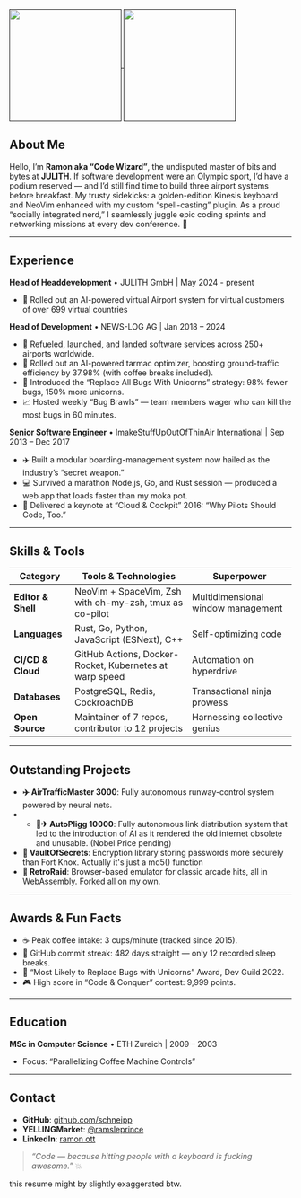 <a href="">
  <img height=200 align="center" src="https://github-readme-stats.vercel.app/api?username=schneipp" />
</a>
<a href="">
  <img height=200 align="center" src="https://github-readme-stats.vercel.app/api/top-langs?username=schneipp&layout=compact&langs_count=8&card_width=320" />
</a>

## About Me

Hello, I’m **Ramon aka “Code Wizard”**, the undisputed master of bits and bytes at **JULITH**. 
If software development were an Olympic sport, I’d have a podium reserved — and I’d still find time to build three airport systems before breakfast. My trusty sidekicks: a golden-edition Kinesis keyboard and NeoVim enhanced with my custom “spell-casting” plugin. As a proud “socially integrated nerd,” I seamlessly juggle epic coding sprints and networking missions at every dev conference. 🚀

---

## Experience

**Head of Headdevelopment** • JULITH GmbH | May 2024 - present
* 🤖 Rolled out an AI-powered virtual Airport system for virtual customers of over 699 virtual countries


**Head of Development** • NEWS-LOG AG | Jan 2018 – 2024

* 🛫 Refueled, launched, and landed software services across 250+ airports worldwide.
* 🤖 Rolled out an AI-powered tarmac optimizer, boosting ground-traffic efficiency by 37.98% (with coffee breaks included).
* 🔧 Introduced the “Replace All Bugs With Unicorns” strategy: 98% fewer bugs, 150% more unicorns.
* 📈 Hosted weekly “Bug Brawls” — team members wager who can kill the most bugs in 60 minutes.

**Senior Software Engineer** • ImakeStuffUpOutOfThinAir International | Sep 2013 – Dec 2017

* ✈️ Built a modular boarding-management system now hailed as the industry’s “secret weapon.”
* 💻 Survived a marathon Node.js, Go, and Rust session — produced a web app that loads faster than my moka pot.
* 🎤 Delivered a keynote at “Cloud & Cockpit” 2016: “Why Pilots Should Code, Too.”

---

## Skills & Tools

| Category           | Tools & Technologies                                    | Superpower                         |
| ------------------ | ------------------------------------------------------- | ---------------------------------- |
| **Editor & Shell** | NeoVim + SpaceVim, Zsh with oh-my-zsh, tmux as co-pilot | Multidimensional window management |
| **Languages**      | Rust, Go, Python, JavaScript (ESNext), C++              | Self-optimizing code               |
| **CI/CD & Cloud**  | GitHub Actions, Docker-Rocket, Kubernetes at warp speed | Automation on hyperdrive           |
| **Databases**      | PostgreSQL, Redis, CockroachDB                          | Transactional ninja prowess        |
| **Open Source**    | Maintainer of 7 repos, contributor to 12 projects       | Harnessing collective genius       |

---

## Outstanding Projects

* **✈️ AirTrafficMaster 3000**: Fully autonomous runway-control system powered by neural nets.
* * **🔐✈ AutoPligg 10000**: Fully autonomous link distribution system that led to the introduction of AI as it rendered the old internet obsolete and unusable. (Nobel Price pending)
* **🔐 VaultOfSecrets**: Encryption library storing passwords more securely than Fort Knox. Actually it's just a md5() function
* **👾 RetroRaid**: Browser-based emulator for classic arcade hits, all in WebAssembly. Forked all on my own.

---

## Awards & Fun Facts

* ☕ Peak coffee intake: 3 cups/minute (tracked since 2015).
* 📅 GitHub commit streak: 482 days straight — only 12 recorded sleep breaks.
* 🦄 “Most Likely to Replace Bugs with Unicorns” Award, Dev Guild 2022.
* 🎮 High score in “Code & Conquer” contest: 9,999 points.

---

## Education

**MSc in Computer Science** • ETH Zureich | 2009 – 2003
* Focus: “Parallelizing Coffee Machine Controls”

---

## Contact

* **GitHub**: [github.com/schneipp](https://github.com/schneipp)
* **YELLINGMarket**: [@ramsleprince](https://twitter.com/ramsleprince)
* **LinkedIn**: [ramon ott]([https://www.linkedin.com/in/ramon-schneider](https://www.linkedin.com/in/ramon-ott-634237b1/))

> *“Code — because hitting people with a keyboard is fucking awesome.”* 💥


this resume might by slightly exaggerated btw.
